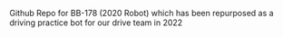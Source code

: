 Github Repo for BB-178 (2020 Robot) which has been repurposed as a driving practice bot for our drive team in 2022

